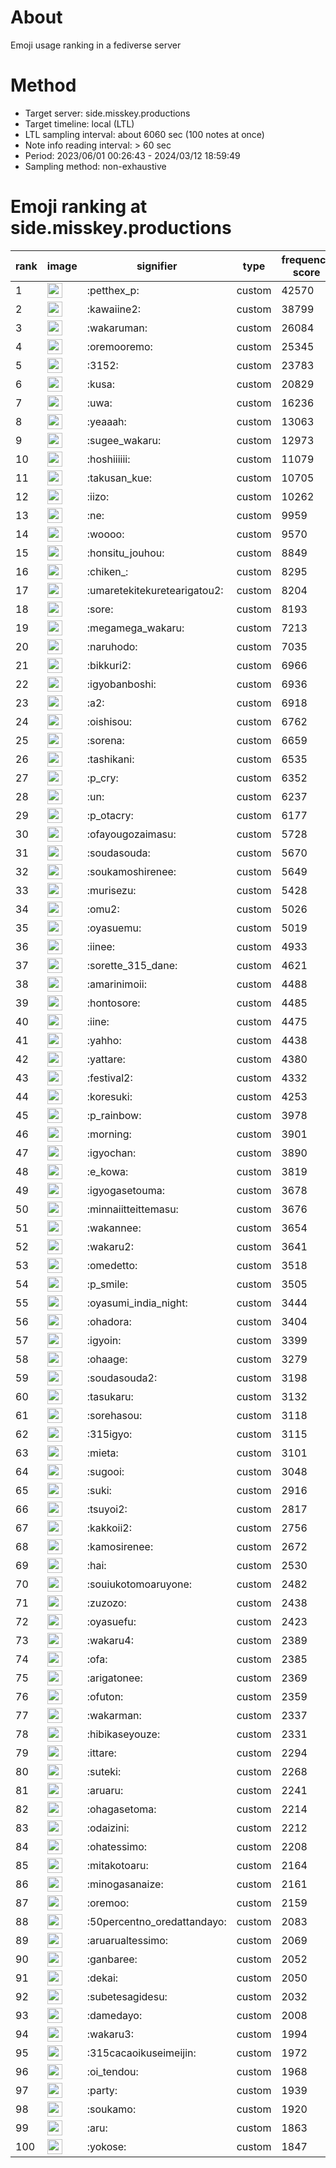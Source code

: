 # About
Emoji usage ranking in a fediverse server

# Method
- Target server: side.misskey.productions
- Target timeline: local (LTL)
- LTL sampling interval: about 6060 sec (100 notes at once)
- Note info reading interval: > 60 sec
- Period: 2023/06/01 00:26:43 - 2024/03/12 18:59:49 
- Sampling method: non-exhaustive

# Emoji ranking at side.misskey.productions

|rank|image|signifier|type|frequency score|
|----|----|----|----|----|
|1|<img height="24" src="https://side.misskey.productions/emoji/petthex_p.webp">|:petthex_p:|custom|42570|
|2|<img height="24" src="https://side.misskey.productions/emoji/kawaiine2.webp">|:kawaiine2:|custom|38799|
|3|<img height="24" src="https://side.misskey.productions/emoji/wakaruman.webp">|:wakaruman:|custom|26084|
|4|<img height="24" src="https://side.misskey.productions/emoji/oremooremo.webp">|:oremooremo:|custom|25345|
|5|<img height="24" src="https://side.misskey.productions/emoji/3152.webp">|:3152:|custom|23783|
|6|<img height="24" src="https://side.misskey.productions/emoji/kusa.webp">|:kusa:|custom|20829|
|7|<img height="24" src="https://side.misskey.productions/emoji/uwa.webp">|:uwa:|custom|16236|
|8|<img height="24" src="https://side.misskey.productions/emoji/yeaaah.webp">|:yeaaah:|custom|13063|
|9|<img height="24" src="https://side.misskey.productions/emoji/sugee_wakaru.webp">|:sugee_wakaru:|custom|12973|
|10|<img height="24" src="https://side.misskey.productions/emoji/hoshiiiiii.webp">|:hoshiiiiii:|custom|11079|
|11|<img height="24" src="https://side.misskey.productions/emoji/takusan_kue.webp">|:takusan_kue:|custom|10705|
|12|<img height="24" src="https://side.misskey.productions/emoji/iizo.webp">|:iizo:|custom|10262|
|13|<img height="24" src="https://side.misskey.productions/emoji/ne.webp">|:ne:|custom|9959|
|14|<img height="24" src="https://side.misskey.productions/emoji/woooo.webp">|:woooo:|custom|9570|
|15|<img height="24" src="https://side.misskey.productions/emoji/honsitu_jouhou.webp">|:honsitu_jouhou:|custom|8849|
|16|<img height="24" src="https://side.misskey.productions/emoji/chiken_.webp">|:chiken_:|custom|8295|
|17|<img height="24" src="https://side.misskey.productions/emoji/umaretekitekuretearigatou2.webp">|:umaretekitekuretearigatou2:|custom|8204|
|18|<img height="24" src="https://side.misskey.productions/emoji/sore.webp">|:sore:|custom|8193|
|19|<img height="24" src="https://side.misskey.productions/emoji/megamega_wakaru.webp">|:megamega_wakaru:|custom|7213|
|20|<img height="24" src="https://side.misskey.productions/emoji/naruhodo.webp">|:naruhodo:|custom|7035|
|21|<img height="24" src="https://side.misskey.productions/emoji/bikkuri2.webp">|:bikkuri2:|custom|6966|
|22|<img height="24" src="https://side.misskey.productions/emoji/igyobanboshi.webp">|:igyobanboshi:|custom|6936|
|23|<img height="24" src="https://side.misskey.productions/emoji/a2.webp">|:a2:|custom|6918|
|24|<img height="24" src="https://side.misskey.productions/emoji/oishisou.webp">|:oishisou:|custom|6762|
|25|<img height="24" src="https://side.misskey.productions/emoji/sorena.webp">|:sorena:|custom|6659|
|26|<img height="24" src="https://side.misskey.productions/emoji/tashikani.webp">|:tashikani:|custom|6535|
|27|<img height="24" src="https://side.misskey.productions/emoji/p_cry.webp">|:p_cry:|custom|6352|
|28|<img height="24" src="https://side.misskey.productions/emoji/un.webp">|:un:|custom|6237|
|29|<img height="24" src="https://side.misskey.productions/emoji/p_otacry.webp">|:p_otacry:|custom|6177|
|30|<img height="24" src="https://side.misskey.productions/emoji/ofayougozaimasu.webp">|:ofayougozaimasu:|custom|5728|
|31|<img height="24" src="https://side.misskey.productions/emoji/soudasouda.webp">|:soudasouda:|custom|5670|
|32|<img height="24" src="https://side.misskey.productions/emoji/soukamoshirenee.webp">|:soukamoshirenee:|custom|5649|
|33|<img height="24" src="https://side.misskey.productions/emoji/murisezu.webp">|:murisezu:|custom|5428|
|34|<img height="24" src="https://side.misskey.productions/emoji/omu2.webp">|:omu2:|custom|5026|
|35|<img height="24" src="https://side.misskey.productions/emoji/oyasuemu.webp">|:oyasuemu:|custom|5019|
|36|<img height="24" src="https://side.misskey.productions/emoji/iinee.webp">|:iinee:|custom|4933|
|37|<img height="24" src="https://side.misskey.productions/emoji/sorette_315_dane.webp">|:sorette_315_dane:|custom|4621|
|38|<img height="24" src="https://side.misskey.productions/emoji/amarinimoii.webp">|:amarinimoii:|custom|4488|
|39|<img height="24" src="https://side.misskey.productions/emoji/hontosore.webp">|:hontosore:|custom|4485|
|40|<img height="24" src="https://side.misskey.productions/emoji/iine.webp">|:iine:|custom|4475|
|41|<img height="24" src="https://side.misskey.productions/emoji/yahho.webp">|:yahho:|custom|4438|
|42|<img height="24" src="https://side.misskey.productions/emoji/yattare.webp">|:yattare:|custom|4380|
|43|<img height="24" src="https://side.misskey.productions/emoji/festival2.webp">|:festival2:|custom|4332|
|44|<img height="24" src="https://side.misskey.productions/emoji/koresuki.webp">|:koresuki:|custom|4253|
|45|<img height="24" src="https://side.misskey.productions/emoji/p_rainbow.webp">|:p_rainbow:|custom|3978|
|46|<img height="24" src="https://side.misskey.productions/emoji/morning.webp">|:morning:|custom|3901|
|47|<img height="24" src="https://side.misskey.productions/emoji/igyochan.webp">|:igyochan:|custom|3890|
|48|<img height="24" src="https://side.misskey.productions/emoji/e_kowa.webp">|:e_kowa:|custom|3819|
|49|<img height="24" src="https://side.misskey.productions/emoji/igyogasetouma.webp">|:igyogasetouma:|custom|3678|
|50|<img height="24" src="https://side.misskey.productions/emoji/minnaiitteittemasu.webp">|:minnaiitteittemasu:|custom|3676|
|51|<img height="24" src="https://side.misskey.productions/emoji/wakannee.webp">|:wakannee:|custom|3654|
|52|<img height="24" src="https://side.misskey.productions/emoji/wakaru2.webp">|:wakaru2:|custom|3641|
|53|<img height="24" src="https://side.misskey.productions/emoji/omedetto.webp">|:omedetto:|custom|3518|
|54|<img height="24" src="https://side.misskey.productions/emoji/p_smile.webp">|:p_smile:|custom|3505|
|55|<img height="24" src="https://side.misskey.productions/emoji/oyasumi_india_night.webp">|:oyasumi_india_night:|custom|3444|
|56|<img height="24" src="https://side.misskey.productions/emoji/ohadora.webp">|:ohadora:|custom|3404|
|57|<img height="24" src="https://side.misskey.productions/emoji/igyoin.webp">|:igyoin:|custom|3399|
|58|<img height="24" src="https://side.misskey.productions/emoji/ohaage.webp">|:ohaage:|custom|3279|
|59|<img height="24" src="https://side.misskey.productions/emoji/soudasouda2.webp">|:soudasouda2:|custom|3198|
|60|<img height="24" src="https://side.misskey.productions/emoji/tasukaru.webp">|:tasukaru:|custom|3132|
|61|<img height="24" src="https://side.misskey.productions/emoji/sorehasou.webp">|:sorehasou:|custom|3118|
|62|<img height="24" src="https://side.misskey.productions/emoji/315igyo.webp">|:315igyo:|custom|3115|
|63|<img height="24" src="https://side.misskey.productions/emoji/mieta.webp">|:mieta:|custom|3101|
|64|<img height="24" src="https://side.misskey.productions/emoji/sugooi.webp">|:sugooi:|custom|3048|
|65|<img height="24" src="https://side.misskey.productions/emoji/suki.webp">|:suki:|custom|2916|
|66|<img height="24" src="https://side.misskey.productions/emoji/tsuyoi2.webp">|:tsuyoi2:|custom|2817|
|67|<img height="24" src="https://side.misskey.productions/emoji/kakkoii2.webp">|:kakkoii2:|custom|2756|
|68|<img height="24" src="https://side.misskey.productions/emoji/kamosirenee.webp">|:kamosirenee:|custom|2672|
|69|<img height="24" src="https://side.misskey.productions/emoji/hai.webp">|:hai:|custom|2530|
|70|<img height="24" src="https://side.misskey.productions/emoji/souiukotomoaruyone.webp">|:souiukotomoaruyone:|custom|2482|
|71|<img height="24" src="https://side.misskey.productions/emoji/zuzozo.webp">|:zuzozo:|custom|2438|
|72|<img height="24" src="https://side.misskey.productions/emoji/oyasuefu.webp">|:oyasuefu:|custom|2423|
|73|<img height="24" src="https://side.misskey.productions/emoji/wakaru4.webp">|:wakaru4:|custom|2389|
|74|<img height="24" src="https://side.misskey.productions/emoji/ofa.webp">|:ofa:|custom|2385|
|75|<img height="24" src="https://side.misskey.productions/emoji/arigatonee.webp">|:arigatonee:|custom|2369|
|76|<img height="24" src="https://side.misskey.productions/emoji/ofuton.webp">|:ofuton:|custom|2359|
|77|<img height="24" src="https://side.misskey.productions/emoji/wakarman.webp">|:wakarman:|custom|2337|
|78|<img height="24" src="https://side.misskey.productions/emoji/hibikaseyouze.webp">|:hibikaseyouze:|custom|2331|
|79|<img height="24" src="https://side.misskey.productions/emoji/ittare.webp">|:ittare:|custom|2294|
|80|<img height="24" src="https://side.misskey.productions/emoji/suteki.webp">|:suteki:|custom|2268|
|81|<img height="24" src="https://side.misskey.productions/emoji/aruaru.webp">|:aruaru:|custom|2241|
|82|<img height="24" src="https://side.misskey.productions/emoji/ohagasetoma.webp">|:ohagasetoma:|custom|2214|
|83|<img height="24" src="https://side.misskey.productions/emoji/odaizini.webp">|:odaizini:|custom|2212|
|84|<img height="24" src="https://side.misskey.productions/emoji/ohatessimo.webp">|:ohatessimo:|custom|2208|
|85|<img height="24" src="https://side.misskey.productions/emoji/mitakotoaru.webp">|:mitakotoaru:|custom|2164|
|86|<img height="24" src="https://side.misskey.productions/emoji/minogasanaize.webp">|:minogasanaize:|custom|2161|
|87|<img height="24" src="https://side.misskey.productions/emoji/oremoo.webp">|:oremoo:|custom|2159|
|88|<img height="24" src="https://side.misskey.productions/emoji/50percentno_oredattandayo.webp">|:50percentno_oredattandayo:|custom|2083|
|89|<img height="24" src="https://side.misskey.productions/emoji/aruarualtessimo.webp">|:aruarualtessimo:|custom|2069|
|90|<img height="24" src="https://side.misskey.productions/emoji/ganbaree.webp">|:ganbaree:|custom|2052|
|91|<img height="24" src="https://side.misskey.productions/emoji/dekai.webp">|:dekai:|custom|2050|
|92|<img height="24" src="https://side.misskey.productions/emoji/subetesagidesu.webp">|:subetesagidesu:|custom|2032|
|93|<img height="24" src="https://side.misskey.productions/emoji/damedayo.webp">|:damedayo:|custom|2008|
|94|<img height="24" src="https://side.misskey.productions/emoji/wakaru3.webp">|:wakaru3:|custom|1994|
|95|<img height="24" src="https://side.misskey.productions/emoji/315cacaoikuseimeijin.webp">|:315cacaoikuseimeijin:|custom|1972|
|96|<img height="24" src="https://side.misskey.productions/emoji/oi_tendou.webp">|:oi_tendou:|custom|1968|
|97|<img height="24" src="https://side.misskey.productions/emoji/party.webp">|:party:|custom|1939|
|98|<img height="24" src="https://side.misskey.productions/emoji/soukamo.webp">|:soukamo:|custom|1920|
|99|<img height="24" src="https://side.misskey.productions/emoji/aru.webp">|:aru:|custom|1863|
|100|<img height="24" src="https://side.misskey.productions/emoji/yokose.webp">|:yokose:|custom|1847|
